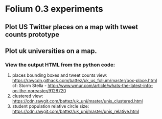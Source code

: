 # Folium 0.3 experiments

## Plot US Twitter places on a map with tweet counts prototype

## Plot uk universities on a map. 

### View the output HTML from the python code:
1. places bounding boxes and tweet counts view: https://rawcdn.githack.com/battez/uk_us_folium/master/box-place.html cf: Storm Stella - http://www.wmur.com/article/whats-the-latest-info-on-the-noreaster/9128720
2. clustered view: https://cdn.rawgit.com/battez/uk_uni/master/unis_clustered.html 
3. student population relative circle size: https://cdn.rawgit.com/battez/uk_uni/master/unis_relative.html 
